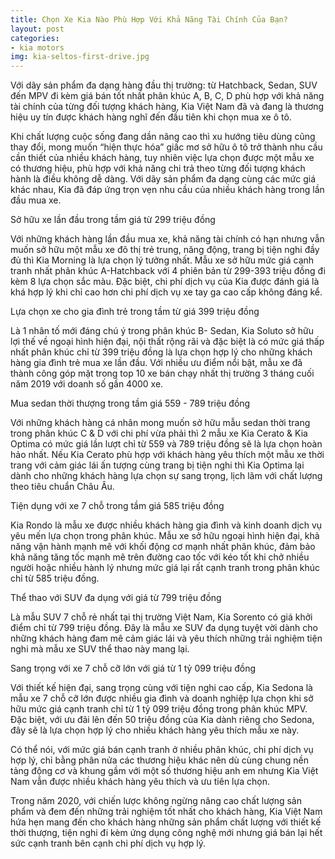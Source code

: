 ```yaml
---
title: Chọn Xe Kia Nào Phù Hợp Với Khả Năng Tài Chính Của Bạn?
layout: post
categories:
- kia motors
img: kia-seltos-first-drive.jpg
---
```


Với dãy sản phẩm đa dạng hàng đầu thị trường: từ Hatchback, Sedan, SUV đến MPV đi kèm giá bán tốt nhất phân khúc A, B, C, D phù hợp với khả năng tài chính của từng đối tượng khách hàng, Kia Việt Nam đã và đang là thương hiệu uy tín được khách hàng nghĩ đến đầu tiên khi chọn mua xe ô tô.

Khi chất lượng cuộc sống đang dần nâng cao thì xu hướng tiêu dùng cũng thay đổi, mong muốn “hiện thực hóa” giấc mơ sở hữu ô tô trở thành nhu cầu cần thiết của nhiều khách hàng, tuy nhiên việc lựa chọn được một mẫu xe có thương hiệu, phù hợp với khả năng chi trả theo từng đối tượng khách hành là điều không dễ dàng. Với dãy sản phẩm đa dạng cùng các mức giá khác nhau, Kia đã đáp ứng trọn vẹn nhu cầu của nhiều khách hàng trong lần đầu mua xe.

Sở hữu xe lần đầu trong tầm giá từ 299 triệu đồng

Với những khách hàng lần đầu mua xe, khả năng tài chính có hạn nhưng vẫn muốn sở hữu một mẫu xe đô thị trẻ trung, năng động, trang bị tiện nghi đầy đủ thì Kia Morning là lựa chọn lý tưởng nhất. Mẫu xe sở hữu mức giá cạnh tranh nhất phân khúc A-Hatchback với 4 phiên bản từ 299-393 triệu đồng đi kèm 8 lựa chọn sắc màu. Đặc biệt, chi phí dịch vụ của Kia được đánh giá là khá hợp lý khi chỉ cao hơn chi phí dịch vụ xe tay ga cao cấp không đáng kể.

Lựa chọn xe cho gia đình trẻ trong tầm từ giá 399 triệu đồng

Là 1 nhân tố mới đáng chú ý trong phân khúc B- Sedan, Kia Soluto sở hữu lợi thế về ngoại hình hiện đại, nội thất rộng rãi và đặc biệt là có mức giá thấp nhất phân khúc chỉ từ 399 triệu đồng là lựa chọn hợp lý cho những khách hàng gia đình trẻ mua xe lần đầu. Với nhiều ưu điểm nổi bật, mẫu xe đã thành công góp mặt trong top 10 xe bán chạy nhất thị trường 3 tháng cuối năm 2019 với doanh số gần 4000 xe.

Mua sedan thời thượng trong tầm giá 559 - 789 triệu đồng

Với những khách hàng cá nhân mong muốn sở hữu mẫu sedan thời trang trong phân khúc C & D với chi phí vừa phải thì 2 mẫu xe Kia Cerato & Kia Optima có mức giá lần lượt chỉ từ 559 và 789 triệu đồng sẽ là lựa chọn hoàn hảo nhất. Nếu Kia Cerato phù hợp với khách hàng yêu thích một mẫu xe thời trang với cảm giác lái ấn tượng cùng trang bị tiện nghi thì Kia Optima lại dành cho những khách hàng lựa chọn sự sang trọng, lịch lãm với chất lượng theo tiêu chuẩn Châu Âu.

Tiện dụng với xe 7 chỗ trong tầm giá 585 triệu đồng

Kia Rondo là mẫu xe được nhiều khách hàng gia đình và kinh doanh dịch vụ yêu mến lựa chọn trong phân khúc. Mẫu xe sở hữu ngoại hình hiện đại, khả năng vận hành mạnh mẽ với khối động cơ mạnh nhất phân khúc, đảm bảo khả năng tăng tốc mạnh mẽ trên đường cao tốc với kéo tốt khi chở nhiều người hoặc nhiều hành lý nhưng mức giá lại rất cạnh tranh trong phân khúc chỉ từ 585 triệu đồng.

Thể thao với SUV đa dụng với giá từ 799 triệu đồng

Là mẫu SUV 7 chỗ rẻ nhất tại thị trường Việt Nam, Kia Sorento có giá khởi điểm chỉ từ 799 triệu đồng. Đây là mẫu xe SUV đa dụng tuyệt vời dành cho những khách hàng đam mê cảm giác lái và yêu thích những trải nghiệm tiện nghi mà mẫu xe SUV thể thao này mang lại.

Sang trọng với xe 7 chỗ cỡ lớn với giá từ 1 tỷ 099 triệu đồng

Với thiết kế hiện đại, sang trọng cùng với tiện nghi cao cấp, Kia Sedona là mẫu xe 7 chỗ cỡ lớn được nhiều gia đình và doanh nghiệp lựa chọn khi sở hữu mức giá cạnh tranh chỉ từ 1 tỷ 099 triệu đồng trong phân khúc MPV. Đặc biệt, với ưu đãi lên đến 50 triệu đồng của Kia dành riêng cho Sedona, đây sẽ là lựa chọn hợp lý cho nhiều khách hàng yêu thích mẫu xe này.

Có thể nói, với mức giá bán cạnh tranh ở nhiều phân khúc, chi phí dịch vụ hợp lý, chỉ bằng phân nửa các thương hiệu khác nên dù cùng chung nền tảng động cơ và khung gầm với một số thương hiệu anh em nhưng Kia Việt Nam vẫn được nhiều khách hàng yêu thích và ưu tiên lựa chọn.

Trong năm 2020, với chiến lược không ngừng nâng cao chất lượng sản phẩm và đem đến những trải nghiệm tốt nhất cho khách hàng, Kia Việt Nam hứa hẹn mang đến cho khách hàng những sản phẩm chất lượng với thiết kế thời thượng, tiện nghi đi kèm ứng dụng công nghệ mới nhưng giá bán lại hết sức cạnh tranh bên cạnh chi phí dịch vụ hợp lý.
